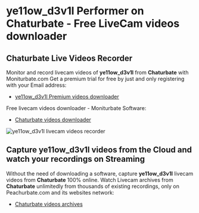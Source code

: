 # ye11ow_d3v1l Performer on Chaturbate - Free LiveCam videos downloader

## Chaturbate Live Videos Recorder

Monitor and record livecam videos of **ye11ow_d3v1l** from **Chaturbate** with Moniturbate.com
Get a premium trial for free by just and only registering with your Email address:
* [ye11ow_d3v1l Premium videos downloader](https://moniturbate.com/request-demo-licence-key.html)

Free livecam videos downloader - Moniturbate Software:
* [Chaturbate videos downloader](https://moniturbate.com/moniturbate-download-software.html)

![ye11ow_d3v1l livecam videos recorder](https://peachurnet.com/templates/moniturbate-software.png)


## Capture ye11ow_d3v1l videos from the Cloud and watch your recordings on Streaming

Without the need of downloading a software, capture **ye11ow_d3v1l** livecam videos from **Chaturbate** 100% online.
Watch Livecam archives from **Chaturbate** unlimitedly from thousands of existing recordings, only on Peachurbate.com and its websites network:
* [Chaturbate videos archives](https://peachurnet.com/)